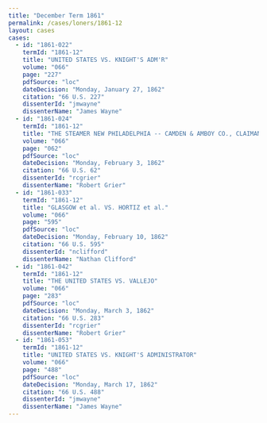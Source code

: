 ```yaml
---
title: "December Term 1861"
permalink: /cases/loners/1861-12
layout: cases
cases:
  - id: "1861-022"
    termId: "1861-12"
    title: "UNITED STATES VS. KNIGHT'S ADM'R"
    volume: "066"
    page: "227"
    pdfSource: "loc"
    dateDecision: "Monday, January 27, 1862"
    citation: "66 U.S. 227"
    dissenterId: "jmwayne"
    dissenterName: "James Wayne"
  - id: "1861-024"
    termId: "1861-12"
    title: "THE STEAMER NEW PHILADELPHIA -- CAMDEN & AMBOY CO., CLAIMANTS., BRADY, LIBELLANT"
    volume: "066"
    page: "062"
    pdfSource: "loc"
    dateDecision: "Monday, February 3, 1862"
    citation: "66 U.S. 62"
    dissenterId: "rcgrier"
    dissenterName: "Robert Grier"
  - id: "1861-033"
    termId: "1861-12"
    title: "GLASGOW et al. VS. HORTIZ et al."
    volume: "066"
    page: "595"
    pdfSource: "loc"
    dateDecision: "Monday, February 10, 1862"
    citation: "66 U.S. 595"
    dissenterId: "nclifford"
    dissenterName: "Nathan Clifford"
  - id: "1861-042"
    termId: "1861-12"
    title: "THE UNITED STATES VS. VALLEJO"
    volume: "066"
    page: "283"
    pdfSource: "loc"
    dateDecision: "Monday, March 3, 1862"
    citation: "66 U.S. 283"
    dissenterId: "rcgrier"
    dissenterName: "Robert Grier"
  - id: "1861-053"
    termId: "1861-12"
    title: "UNITED STATES VS. KNIGHT'S ADMINISTRATOR"
    volume: "066"
    page: "488"
    pdfSource: "loc"
    dateDecision: "Monday, March 17, 1862"
    citation: "66 U.S. 488"
    dissenterId: "jmwayne"
    dissenterName: "James Wayne"
---
```


